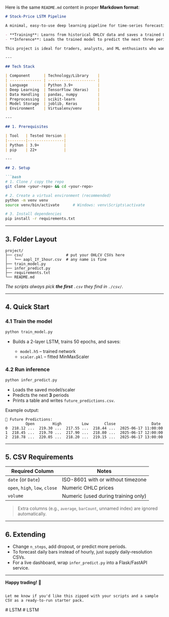 Here is the same `README.md` content in proper **Markdown format**:

````markdown
# Stock-Price LSTM Pipeline

A minimal, easy-to-use deep learning pipeline for time-series forecasting of stock prices using LSTM (Long Short-Term Memory) neural networks. This project is designed for rapid experimentation and prototyping with any OHLCV (Open, High, Low, Close, Volume) CSV data. It features a two-stage workflow:

- **Training**: Learns from historical OHLCV data and saves a trained LSTM model and scaler.
- **Inference**: Loads the trained model to predict the next three periods of OHLC prices.

This project is ideal for traders, analysts, and ML enthusiasts who want a simple, script-based approach to stock price forecasting.

---

## Tech Stack

| Component      | Technology/Library    |
| -------------- | --------------------- |
| Language       | Python 3.9+           |
| Deep Learning  | TensorFlow (Keras)    |
| Data Handling  | pandas, numpy         |
| Preprocessing  | scikit-learn          |
| Model Storage  | joblib, Keras         |
| Environment    | Virtualenv/venv       |

---

## 1. Prerequisites

| Tool   | Tested Version |
|--------|----------------|
| Python | 3.9+           |
| pip    | 22+            |

---

## 2. Setup

```bash
# 1. Clone / copy the repo
git clone <your-repo> && cd <your-repo>

# 2. Create a virtual environment (recommended)
python -m venv venv
source venv/bin/activate      # Windows: venv\Scripts\activate

# 3. Install dependencies
pip install -r requirements.txt
````

---

## 3. Folder Layout

```
project/
├── csv/                   # put your OHLCV CSVs here
│   └── aapl_1Y_1hour.csv  # any name is fine
├── train_model.py
├── infer_predict.py
├── requirements.txt
└── README.md
```

*The scripts always pick **the first** `.csv` they find in `./csv/`.*

---

## 4. Quick Start

### 4.1 Train the model

```bash
python train_model.py
```

* Builds a 2-layer LSTM, trains 50 epochs, and saves:

  * `model.h5` – trained network
  * `scaler.pkl` – fitted MinMaxScaler

### 4.2 Run inference

```bash
python infer_predict.py
```

* Loads the saved model/scaler
* Predicts the next **3** periods
* Prints a table and writes `future_predictions.csv`.

Example output:

```
📅 Future Predictions:
         Open        High         Low       Close                Date
0  218.12 ...  219.30 ...  217.55 ...  218.44 ...  2025-06-17 11:00:00
1  218.45 ...  219.70 ...  217.90 ...  218.80 ...  2025-06-17 12:00:00
2  218.78 ...  220.05 ...  218.20 ...  219.15 ...  2025-06-17 13:00:00
```

---

## 5. CSV Requirements

| Required Column                | Notes                               |
| ------------------------------ | ----------------------------------- |
| `date` (or `Date`)             | ISO-8601 with or without timezone   |
| `open`, `high`, `low`, `close` | Numeric OHLC prices                 |
| `volume`                       | Numeric (used during training only) |

> Extra columns (e.g., `average`, `barCount`, unnamed index) are ignored automatically.

---

## 6. Extending

* Change `n_steps`, add dropout, or predict more periods.
* To forecast daily bars instead of hourly, just supply daily-resolution CSVs.
* For a live dashboard, wrap `infer_predict.py` into a Flask/FastAPI service.

---

**Happy trading!** 🎯

```

Let me know if you'd like this zipped with your scripts and a sample CSV as a ready-to-run starter pack.
```
#   L S T M  
 #   L S T M  
 